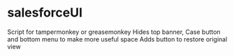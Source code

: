 # salesforceUI
Script for tampermonkey or greasemonkey
Hides top banner, Case button and bottom menu to make more useful space
Adds button to restore original view
